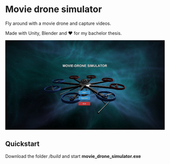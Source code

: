 # Movie drone simulator

Fly around with a movie drone and capture videos. 

Made with Unity, Blender and :heart: for my bachelor thesis.

![screenshot](Screenshots/screenshot_home.png)

## Quickstart
Download the folder */build* and start **movie_drone_simulator.exe**

